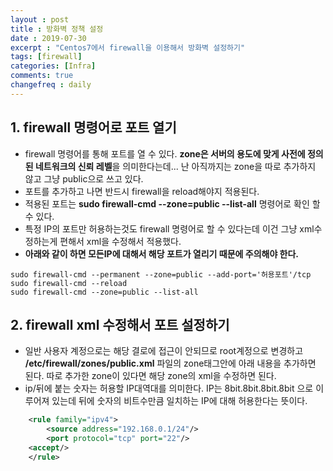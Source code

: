 ```yaml
---
layout : post
title : 방화벽 정책 설정 
date : 2019-07-30
excerpt : "Centos7에서 firewall을 이용해서 방화벽 설정하기"
tags: [firewall]
categories: [Infra]
comments: true
changefreq : daily
---
```




## 1. firewall 명령어로 포트 열기

- firewall 명령어를 통해 포트를 열 수 있다. **zone은 서버의 용도에 맞게 사전에 정의된 네트워크의 신뢰 레벨**을 의미한다는데... 난 아직까지는 zone을 따로 추가하지 않고 그냥 public으로 쓰고 있다.
- 포트를 추가하고 나면 반드시 firewall을 reload해야지 적용된다. 
- 적용된 포트는 **sudo firewall-cmd --zone=public --list-all** 명령어로 확인 할 수 있다.
- 특정 IP의 포트만 허용하는것도 firewall 명령어로 할 수 있다는데 이건 그냥 xml수정하는게 편해서 xml을 수정해서 적용했다. 
- **아래와 같이 하면 모든IP에 대해서 해당 포트가 열리기 때문에 주의해야 한다.**
~~~ shell
sudo firewall-cmd --permanent --zone=public --add-port='허용포트'/tcp
sudo firewall-cmd --reload
sudo firewall-cmd --zone=public --list-all
~~~

## 2. firewall xml 수정해서 포트 설정하기 

- 일반 사용자 계정으로는 해당 결로에 접근이 안되므로 root계정으로 변경하고  **/etc/firewall/zones/public.xml** 파일의 zone태그안에 아래 내용을 추가하면 된다. 따로 추가한 zone이 있다면 해당 zone의 xml을 수정하면 된다. 
- ip/뒤에 붙는 숫자는 허용할 IP대역대를 의미한다. IP는 8bit.8bit.8bit.8bit 으로 이루어져 있는데 뒤에 숫자의 비트수만큼 일치하는 IP에 대해 허용한다는 뜻이다. 
~~~xml
    <rule family="ipv4">
        <source address="192.168.0.1/24"/>
        <port protocol="tcp" port="22"/>
    <accept/>
    </rule>
~~~
